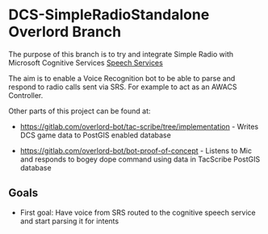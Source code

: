 # DCS-SimpleRadioStandalone Overlord Branch

The purpose of this branch is to try and integrate Simple Radio with Microsoft
Cognitive Services [Speech Services](https://azure.microsoft.com/en-gb/services/cognitive-services/directory/speech/) 

The aim is to enable a Voice Recognition bot to be able to parse and respond 
to radio calls sent via SRS. For example to act as an AWACS Controller.

Other parts of this project can be found at:

* https://gitlab.com/overlord-bot/tac-scribe/tree/implementation - Writes DCS
  game data to PostGIS enabled database

* https://gitlab.com/overlord-bot/bot-proof-of-concept - Listens to Mic and
  responds to bogey dope command using data in TacScribe PostGIS database

## Goals

* First goal: Have voice from SRS routed to the cognitive speech service
    and start parsing it for intents

